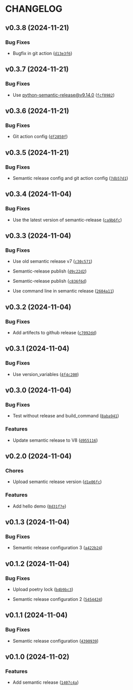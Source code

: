# CHANGELOG


## v0.3.8 (2024-11-21)

### Bug Fixes

- Bugfix in git action
  ([`d13e3f6`](https://github.com/dsun0720/semantic-release-demo/commit/d13e3f6e6db9e0c66ef7330a7d18b72aca9cdfb2))


## v0.3.7 (2024-11-21)

### Bug Fixes

- Use python-semantic-release@v9.14.0
  ([`fcf0982`](https://github.com/dsun0720/semantic-release-demo/commit/fcf0982b77f8e5f8ac98162db63dd99237bc2f28))


## v0.3.6 (2024-11-21)

### Bug Fixes

- Git action config
  ([`df2850f`](https://github.com/dsun0720/semantic-release-demo/commit/df2850f9c4a62f70622931aa5efc23bfcf3cce66))


## v0.3.5 (2024-11-21)

### Bug Fixes

- Semantic release config and git action config
  ([`7db57d1`](https://github.com/dsun0720/semantic-release-demo/commit/7db57d1dfb62996b85fe0c578ae2c469dc2ce948))


## v0.3.4 (2024-11-04)

### Bug Fixes

- Use the latest version of semantic-release
  ([`ca9b6fc`](https://github.com/dsun0720/semantic-release-demo/commit/ca9b6fcf94593288cf15fb97b9381d60eb982b3f))


## v0.3.3 (2024-11-04)

### Bug Fixes

- Use old semantic release v7
  ([`c30c571`](https://github.com/dsun0720/semantic-release-demo/commit/c30c571e3dd0fe562e054702772f5eaf2445000b))

- Semantic-release publish
  ([`d9c22d2`](https://github.com/dsun0720/semantic-release-demo/commit/d9c22d27b84612d9153e38a84b39c958c9ffa096))

- Semantic-release publish
  ([`c836f6d`](https://github.com/dsun0720/semantic-release-demo/commit/c836f6d6ea4b09875b4f3047583c91dfe08dab10))

- Use command line in semantic release
  ([`2604a11`](https://github.com/dsun0720/semantic-release-demo/commit/2604a11a0f2ebb13ae91385eb1a6969bc4107084))


## v0.3.2 (2024-11-04)

### Bug Fixes

- Add artifects to github release
  ([`c7092dd`](https://github.com/dsun0720/semantic-release-demo/commit/c7092dd13d28017a8bcbe97949c538e20ba4b4bd))


## v0.3.1 (2024-11-04)

### Bug Fixes

- Use version_variables
  ([`4f4c200`](https://github.com/dsun0720/semantic-release-demo/commit/4f4c200e2547197defa11bb986d15618d12acd9c))


## v0.3.0 (2024-11-04)

### Bug Fixes

- Test without release and build_command
  ([`8aba941`](https://github.com/dsun0720/semantic-release-demo/commit/8aba941a506e7b79ac61d6d503c3949dad3c13e1))

### Features

- Update semantic release to V8
  ([`d955116`](https://github.com/dsun0720/semantic-release-demo/commit/d955116f07d138753284c9ba80c92534d80fc430))


## v0.2.0 (2024-11-04)

### Chores

- Upload semantic release version
  ([`d1e06fc`](https://github.com/dsun0720/semantic-release-demo/commit/d1e06fc7e737e4988b549e3d375883521e39ce7d))

### Features

- Add hello demo
  ([`8d31f7e`](https://github.com/dsun0720/semantic-release-demo/commit/8d31f7ef0dc17bdc89a24533eed2c9d2055a13f3))


## v0.1.3 (2024-11-04)

### Bug Fixes

- Semantic release configuration 3
  ([`a422b24`](https://github.com/dsun0720/semantic-release-demo/commit/a422b248ac58cea7db1a29f0b9c7689024a6d9e2))


## v0.1.2 (2024-11-04)

### Bug Fixes

- Upload poetry lock
  ([`b4b9bc3`](https://github.com/dsun0720/semantic-release-demo/commit/b4b9bc3f27be2d4d19cc2b4805dc8c90d0a2cb2a))

- Semantic release configuration 2
  ([`5454424`](https://github.com/dsun0720/semantic-release-demo/commit/545442423732ba02b52a6043dc7ffe9bef1ac937))


## v0.1.1 (2024-11-04)

### Bug Fixes

- Semantic release configuration
  ([`4390939`](https://github.com/dsun0720/semantic-release-demo/commit/439093946c84407925ee738bc9d6e0a6ca25cf5d))


## v0.1.0 (2024-11-02)

### Features

- Add semantic release
  ([`1407c4a`](https://github.com/dsun0720/semantic-release-demo/commit/1407c4a2c3098f8ae856f9603d6052acd4435317))
